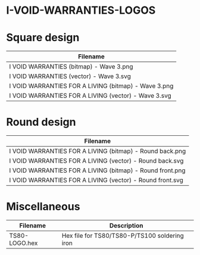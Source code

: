 # I-VOID-WARRANTIES-LOGOS

# Square design
|Filename
|---
|I VOID WARRANTIES (bitmap) - Wave 3.png
|I VOID WARRANTIES (vector) - Wave 3.svg
|I VOID WARRANTIES FOR A LIVING (bitmap) - Wave 3.png
|I VOID WARRANTIES FOR A LIVING (vector) - Wave 3.svg

# Round design
|Filename
|---
|I VOID WARRANTIES FOR A LIVING (bitmap) - Round back.png
|I VOID WARRANTIES FOR A LIVING (vector) - Round back.svg
|I VOID WARRANTIES FOR A LIVING (bitmap) - Round front.png
|I VOID WARRANTIES FOR A LIVING (vector) - Round front.svg

# Miscellaneous
|Filename|Description
|---|---
|TS80-LOGO.hex|Hex file for TS80/TS80-P/TS100 soldering iron
